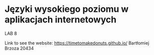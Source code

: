 # Języki wysokiego poziomu w aplikacjach internetowych
LAB 8

Link to see the website: https://timetomakedonuts.github.io/
Bartłomiej Brzoza 20434
